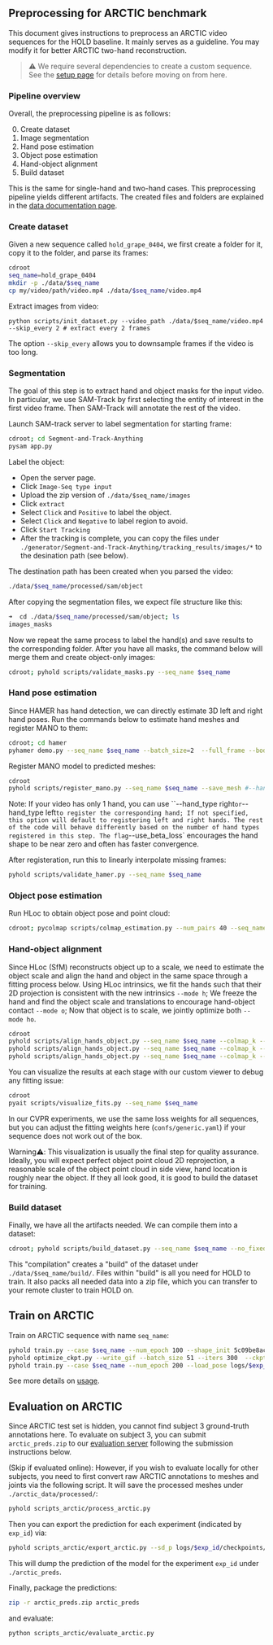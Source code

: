
## Preprocessing for ARCTIC benchmark

This document gives instructions to preprocess an ARCTIC video sequences for the HOLD baseline. It mainly serves as a guideline. You may modify it for better ARCTIC two-hand reconstruction. 

> ⚠️ We require several dependencies to create a custom sequence. See the [setup page](setup.md) for details before moving on from here. 

### Pipeline overview

Overall, the preprocessing pipeline is as follows:

0. Create dataset
1. Image segmentation
2. Hand pose estimation
3. Object pose estimation
4. Hand-object alignment
5. Build dataset

This is the same for single-hand and two-hand cases. This preprocessing pipeline yields different artifacts. The created files and folders are explained in the [data documentation page](data_doc.md).

### Create dataset

Given a new sequence called `hold_grape_0404`, we first create a folder for it, copy it to the folder, and parse its frames:

```bash
cdroot
seq_name=hold_grape_0404
mkdir -p ./data/$seq_name
cp my/video/path/video.mp4 ./data/$seq_name/video.mp4
```

Extract images from video: 

```
python scripts/init_dataset.py --video_path ./data/$seq_name/video.mp4 --skip_every 2 # extract every 2 frames
```

The option `--skip_every` allows you to downsample frames if the video is too long.

### Segmentation

The goal of this step is to extract hand and object masks for the input video. In particular, we use SAM-Track by first selecting the entity of interest in the first video frame. Then SAM-Track will annotate the rest of the video.


Launch SAM-track server to label segmentation for starting frame:

```bash
cdroot; cd Segment-and-Track-Anything
pysam app.py
```

Label the object:

- Open the server page.
- Click `Image-Seq type input`
- Upload the zip version of `./data/$seq_name/images`
- Click `extract`
- Select `Click` and `Positive` to label the object.
- Select `Click` and `Negative` to label region to avoid. 
- Click `Start Tracking`
- After the tracking is complete, you can copy the files under `./generator/Segment-and-Track-Anything/tracking_results/images/*` to the desination path (see below).

The destination path has been created when you parsed the video:

```bash
./data/$seq_name/processed/sam/object
```

After copying the segmentation files, we expect file structure like this:

```bash
➜  cd ./data/$seq_name/processed/sam/object; ls
images_masks
```

Now we repeat the same process to label the hand(s) and save results to the corresponding folder. After you have all masks, the command below will merge them and create object-only images:

```bash
cdroot; pyhold scripts/validate_masks.py --seq_name $seq_name
```

### Hand pose estimation

Since HAMER has hand detection, we can directly estimate 3D left and right hand poses. Run the commands below to estimate hand meshes and register MANO to them:

```bash
cdroot; cd hamer
pyhamer demo.py --seq_name $seq_name --batch_size=2  --full_frame --body_detector regnety
```

Register MANO model to predicted meshes: 

```bash
cdroot
pyhold scripts/register_mano.py --seq_name $seq_name --save_mesh #--hand_type right  --use_beta_loss
```

Note: If your video has only 1 hand, you can use ``--hand_type right` or `--hand_type left` to register the corresponding hand; If not specified, this option will default to registering left and right hands. The rest of the code will behave differently based on the number of hand types registered in this step. The flag `--use_beta_loss` encourages the hand shape to be near zero and often has faster convergence.

After registeration, run this to linearly interpolate missing frames:

```bash
pyhold scripts/validate_hamer.py --seq_name $seq_name
```

### Object pose estimation

Run HLoc to obtain object pose and point cloud:

```bash
cdroot; pycolmap scripts/colmap_estimation.py --num_pairs 40 --seq_name $seq_name
```

### Hand-object alignment

Since HLoc (SfM) reconstructs object up to a scale, we need to estimate the object scale and align the hand and object in the same space through a fitting process below. Using HLoc intrinsics, we fit the hands such that their 2D projection is consistent with the new intrinsics `--mode h`; We freeze the hand and find the object scale and translations to encourage hand-object contact `--mode o`; Now that object is to scale, we jointly optimize both `--mode ho`.

```bash
cdroot
pyhold scripts/align_hands_object.py --seq_name $seq_name --colmap_k --mode h  --is_arctic --config confs/arctic.yaml
pyhold scripts/align_hands_object.py --seq_name $seq_name --colmap_k --mode o  --is_arctic --config confs/arctic.yaml
pyhold scripts/align_hands_object.py --seq_name $seq_name --colmap_k --mode ho  --is_arctic --config confs/arctic.yaml
```

You can visualize the results at each stage with our custom viewer to debug any fitting issue:

```bash
cdroot
pyait scripts/visualize_fits.py --seq_name $seq_name
```

In our CVPR experiments, we use the same loss weights for all sequences, but you can adjust the fitting weights here (`confs/generic.yaml`) if your sequence does not work out of the box.

Warning⚠️: This visualization is usually the final step for quality assurance. Ideally, you will expect perfect object point cloud 2D reprojection, a reasonable scale of the object point cloud in side view, hand location is roughly near the object. If they all look good, it is good to build the dataset for training.

### Build dataset

Finally, we have all the artifacts needed. We can compile them into a dataset: 

```bash
cdroot; pyhold scripts/build_dataset.py --seq_name $seq_name --no_fixed_shift --rebuild
```

This "compilation" creates a "build" of the dataset under `./data/$seq_name/build/`. Files within "build" is all you need for HOLD to train. It also packs all needed data into a zip file, which you can transfer to your remote cluster to train HOLD on.

## Train on ARCTIC

Train on ARCTIC sequence with name `seq_name`:

```bash
pyhold train.py --case $seq_name --num_epoch 100 --shape_init 5c09be8ac # this yield exp_id 
pyhold optimize_ckpt.py --write_gif --batch_size 51 --iters 300  --ckpt_p logs/$exp_id/checkpoints/last.ckpt
pyhold train.py --case $seq_name --num_epoch 200 --load_pose logs/$exp_id/checkpoints/last.pose_ref --shape_init 5c09be8ac # this yield another exp_id
```

See more details on [usage](docs/usage.md).

## Evaluation on ARCTIC

Since ARCTIC test set is hidden, you cannot find subject 3 ground-truth annotations here. To evaluate on subject 3, you can submit `arctic_preds.zip` to our [evaluation server](https://arctic-leaderboard.is.tuebingen.mpg.de/) following the submission instructions below. 

(Skip if evaluated online): However, if you wish to evaluate locally for other subjects, you need to first convert raw ARCTIC annotations to meshes and joints via the following script. It will save the processed meshes under `./arctic_data/processed/`:

```bash
pyhold scripts_arctic/process_arctic.py
```

Then you can export the prediction for each experiment (indicated by `exp_id`) via:

```bash
pyhold scripts_arctic/export_arctic.py --sd_p logs/$exp_id/checkpoints/last.ckpt
```

This will dump the prediction of the model for the experiment `exp_id` under `./arctic_preds`. 

Finally, package the predictions:

```bash
zip -r arctic_preds.zip arctic_preds
```

and evaluate:

```bash
python scripts_arctic/evaluate_arctic.py 
```

